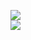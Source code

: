[![](https://img.shields.io/badge/Made%20With-Github%20Spray-lightgrey.svg?style=for-the-badge&logo=github)](https://github.com/Annihil/github-spray#31419)  
[![](https://i.imgur.com/2DrTn0Z.gif)](https://github.com/Annihil/github-spray)